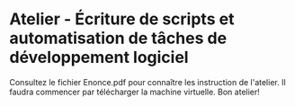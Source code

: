 # Atelier - Écriture de scripts et automatisation de tâches de développement logiciel
Consultez le fichier Enonce.pdf pour connaître les instruction de l'atelier. Il faudra commencer par télécharger la machine virtuelle. Bon atelier!
